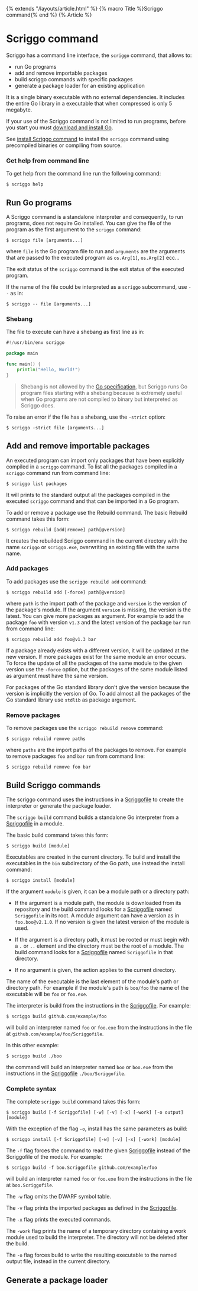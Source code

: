 {% extends "/layouts/article.html" %}
{% macro Title %}Scriggo command{% end %}
{% Article %}

# Scriggo command

Scriggo has a command line interface, the `scriggo` command, that allows to:

* run Go programs
* add and remove importable packages
* build scriggo commands with specific packages
* generate a package loader for an existing application

It is a single binary executable with no external dependencies. It includes the entire Go library in a executable that when compressed is only 5 megabyte.

If your use of the Scriggo command is not limited to run programs, before you start you must <a href="https://golang.org/dl/">download and install Go</a>.

See <a href="/doc/install">install Scriggo command</a> to install the `scriggo` command using precompiled binaries or compiling from source.

### Get help from command line

To get help from the command line run the following command:

```
$ scriggo help
```

## Run Go programs

A Scriggo command is a standalone interpreter and consequently, to run programs, does not require Go installed. You can give the
file of the program as the first argument to the `scriggo` command: 

```
$ scriggo file [arguments...]
```

where `file` is the Go program file to run and `arguments` are the arguments that are passed to the executed program as
`os.Arg[1]`, `os.Arg[2]` ecc... 

The exit status of the `scriggo` command is the exit status of the executed program.

If the name of the file could be interpreted as a `scriggo` subcommand, use `--` as in:

```
$ scriggo -- file [arguments...]
```

### Shebang

The file to execute can have a shebang as first line as in:

```go
#!/usr/bin/env scriggo

package main

func main() {
    println("Hello, World!")    
}
```

<blockquote>
  <p>Shebang is not allowed by the <a href="https://golang.org/ref/spec">Go specification</a>,
  but Scriggo runs Go program files starting with a shebang because is extremely
  useful when Go programs are not compiled to binary but interpreted as Scriggo does.</p>
</blockquote>  

To raise an error if the file has a shebang, use the <span style="white-space:nowrap">`-strict`</span> option:

```
$ scriggo -strict file [arguments...]
```

## Add and remove importable packages

An executed program can import only packages that have been explicitly compiled in a `scriggo` command. To list all the
packages compiled in a `scriggo` command run from command line:

```
$ scriggo list packages
```

It will prints to the standard output all the packages compiled in the executed `scriggo` command and that can be imported in a Go program.

To add or remove a package use the Rebuild command. The basic Rebuild command takes this form:

```
$ scriggo rebuild [add|remove] path[@version]
```

It creates the rebuilded Scriggo command in the current directory with the name `scriggo` or `scriggo.exe`, overwriting
an existing file with the same name.

### Add packages

To add packages use the `scriggo rebuild add` command:

```
$ scriggo rebuild add [-force] path[@version]
```

where `path` is the import path of the package and `version` is the version of the package's module. If the argument
`version` is missing, the version is the latest. You can give more packages as argument. For example to add the package
`foo` with version `v1.3` and the latest version of the package `bar` run from command line:
 
```
$ scriggo rebuild add foo@v1.3 bar
```

If a package already exists with a different version, it will be updated at the new version. If more packages exist
for the same module an error occurs. To force the update of all the packages of the same module to the given version use
the `-force` option, but the packages of the same module listed as argument must have the same version.

For packages of the Go standard library don't give the version because the version is implicitly the version of Go.
To add almost all the packages of the Go standard library use `stdlib` as package argument. 

### Remove packages

To remove packages use the `scriggo rebuild remove` command:

```
$ scriggo rebuild remove paths
```

where `paths` are the import paths of the packages to remove. For example to remove packages `foo` and `bar` run from command line:

```
$ scriggo rebuild remove foo bar
```

## Build Scriggo commands

The scriggo command uses the instructions in a [Scriggofile](scriggofile) to create the interpreter or generate the package loader.

The `scriggo build` command builds a standalone Go interpreter from a [Scriggofile](scriggofile) in a module.

The basic build command takes this form:

```
$ scriggo build [module]
```

Executables are created in the current directory. To build and install the executables in
the `bin` subdirectory of the Go path, use instead the install command:
 
```
$ scriggo install [module]
```

If the argument `module` is given, it can be a module path or a directory path:

* If the argument is a module path, the module is downloaded from its repository
and the build command looks for a [Scriggofile](scriggofile) named `Scriggofile` in its root.
A module argument can have a version as in `foo.boo@v2.1.0`. If no version is
given the latest version of the module is used.

* If the argument is a directory path, it must be rooted or must begin with
a `.` or `..` element and the directory must be the root of a module. The build
command looks for a [Scriggofile](scriggofile) named `Scriggofile` in that directory.

* If no argument is given, the action applies to the current directory.

The name of the executable is the last element of the module's path or
directory path. For example if the module's path is `boo/foo` the name of the
executable will be `foo` or `foo.exe`.

The interpreter is build from the instructions in the [Scriggofile](scriggofile). For example:

```
$ scriggo build github.com/example/foo
```

will build an interpreter named `foo` or `foo.exe` from the instructions in
the file at `github.com/example/foo/Scriggofile`.

In this other example:

```
$ scriggo build ./boo
```

the command will build an interpreter named `boo` or `boo.exe` from the
instructions in the [Scriggofile](scriggofile) `./boo/Scriggofile`.

### Complete syntax

The complete `scriggo build` command takes this form:

```
$ scriggo build [-f Scriggofile] [-w] [-v] [-x] [-work] [-o output] [module] 
```

With the exception of the flag `-o`, install has the same parameters as build:

```
$ scriggo install [-f Scriggofile] [-w] [-v] [-x] [-work] [module] 
```

The `-f` flag forces the command to read the given [Scriggofile](scriggofile) instead of the
Scriggofile of the module. For example:

```
$ scriggo build -f boo.Scriggofile github.com/example/foo
```

will build an interpreter named `foo` or `foo.exe` from the instructions in the file at `boo.Scriggofile`.

The `-w` flag omits the DWARF symbol table.

The `-v` flag prints the imported packages as defined in the [Scriggofile](scriggofile).

The `-x` flag prints the executed commands.

The `-work` flag prints the name of a temporary directory containing a work
module used to build the interpreter. The directory will not be deleted
after the build.

The `-o` flag forces build to write the resulting executable to the named output
file, instead in the current directory.

## Generate a package loader

